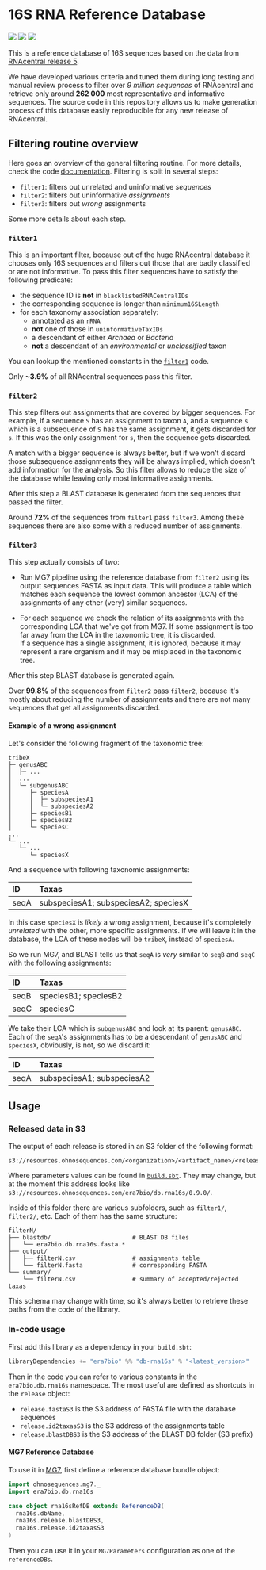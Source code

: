 # 16S RNA Reference Database

<!-- [![](https://travis-ci.org/era7bio/db.rna16s.svg?branch=master)](https://travis-ci.org/era7bio/db.rna16s) -->
<!-- [![](https://img.shields.io/codacy/???.svg)](https://www.codacy.com/app/era7/db.rna16s) -->
[![](http://github-release-version.herokuapp.com/github/era7bio/db.rna16s/release.svg)](https://github.com/era7bio/db.rna16s/releases/latest)
[![](https://img.shields.io/badge/license-AGPLv3-blue.svg)](https://tldrlegal.com/license/gnu-affero-general-public-license-v3-%28agpl-3.0%29)
[![](https://img.shields.io/badge/contact-gitter_chat-dd1054.svg)](https://gitter.im/era7bio/db.rna16s)

This is a reference database of 16S sequences based on the data from [RNAcentral release 5](http://blog.rnacentral.org/2016/03/rnacentral-release-5.html).

We have developed various criteria and tuned them during long testing and manual review process to filter over *9 million sequences* of RNAcentral and retrieve only around **262 000** most representative and informative sequences. The source code in this repository allows us to make generation process of this database easily reproducible for any new release of RNAcentral.


## Filtering routine overview

Here goes an overview of the general filtering routine. For more details, check the code [documentation](docs/src/main/scala/). Filtering is split in several steps:

- `filter1`: filters out unrelated and uninformative *sequences*
- `filter2`: filters out uninformative *assignments*
- `filter3`: filters out *wrong* assignments

Some more details about each step.

### `filter1`

This is an important filter, because out of the huge RNAcentral database it chooses only 16S sequences and filters out those that are badly classified or are not informative.
To pass this filter sequences have to satisfy the following predicate:

- the sequence ID is **not** in `blacklistedRNACentralIDs`
- the corresponding sequence is longer than `minimum16SLength`
- for each taxonomy association separately:
  + annotated as an `rRNA`
  + **not** one of those in `uninformativeTaxIDs`
  + a descendant of either *Archaea* or *Bacteria*
  + **not** a descendant of an *environmental* or *unclassified* taxon

You can lookup the mentioned constants in the [`filter1`](docs/src/main/scala/filter1.scala.md) code.

Only **~3.9%** of all RNAcentral sequences pass this filter.


### `filter2`

This step filters out assignments that are covered by bigger sequences. For example, if a sequence `S` has an assignment to taxon `A`, and a sequence `s` which is a subsequence of `S` has the same assignment, it gets discarded for `s`. If this was the only assignment for `s`, then the sequence gets discarded.

A match with a bigger sequence is always better, but if we won't discard those subsequence assignments they will be always implied, which doesn't add information for the analysis. So this filter allows to reduce the size of the database while leaving only most informative assignments.

After this step a BLAST database is generated from the sequences that passed the filter.

Around **72%** of the sequences from `filter1` pass `filter3`. Among these sequences there are also some with a reduced number of assignments.


### `filter3`

This step actually consists of two:

- Run MG7 pipeline using the reference database from `filter2` using its output sequences FASTA as input data. This will produce a table which matches each sequence the lowest common ancestor (LCA) of the assignments of any other (very) similar sequences.

- For each sequence we check the relation of its assignments with the corresponding LCA that we've got from MG7. If some assignment is too far away from the LCA in the taxonomic tree, it is discarded.  
  If a sequence has a single assignment, it is ignored, because it may represent a rare organism and it may be misplaced in the taxonomic tree.

After this step BLAST database is generated again.

Over **99.8%** of the sequences from `filter2` pass `filter2`, because it's mostly about reducing the number of assignments and there are not many sequences that get all assignments discarded.

#### Example of a wrong assignment

Let's consider the following fragment of the taxonomic tree:

```
tribeX
├─ genusABC
│  ├─ ...
│  ...
│  └─ subgenusABC
│     ├─ speciesA
│     │  ├─ subspeciesA1
│     │  └─ subspeciesA2
│     ├─ speciesB1
│     ├─ speciesB2
│     └─ speciesC
...
└─ ...
   └─ ...
      └─ speciesX
```

And a sequence with following taxonomic assignments:

| ID   | Taxas                                |
|:-----|:-------------------------------------|
| seqA | subspeciesA1; subspeciesA2; speciesX |

In this case `speciesX` is *likely* a wrong assignment, because it's completely *unrelated* with the other, more specific assignments. If we will leave it in the database, the LCA of these nodes will be `tribeX`, instead of `speciesA`.

So we run MG7, and BLAST tells us that `seqA` is *very* similar to `seqB` and `seqC` with the following assignments:

| ID   | Taxas                |
|:-----|:---------------------|
| seqB | speciesB1; speciesB2 |
| seqC | speciesC             |

We take their LCA which is `subgenusABC` and look at its parent: `genusABC`. Each of the `seqA`'s assignments has to be a descendant of `genusABC` and `speciesX`, obviously, is not, so we discard it:

| ID   | Taxas                      |
|:-----|:---------------------------|
| seqA | subspeciesA1; subspeciesA2 |


## Usage

### Released data in S3

The output of each release is stored in an S3 folder of the following format:

```
s3://resources.ohnosequences.com/<organization>/<artifact_name>/<release_version>/
```

Where parameters values can be found in [`build.sbt`](build.sbt). They may change, but at the moment this address looks like `s3://resources.ohnosequences.com/era7bio/db.rna16s/0.9.0/`.

Inside of this folder there are various subfolders, such as `filter1/`, `filter2/`, etc. Each of them has the same structure:

```
filterN/
├── blastdb/                       # BLAST DB files
│   └── era7bio.db.rna16s.fasta.*
├── output/
│   ├── filterN.csv                # assignments table
│   └── filterN.fasta              # corresponding FASTA
└── summary/
    └── filterN.csv                # summary of accepted/rejected taxas
```

This schema may change with time, so it's always better to retrieve these paths from the code of the library.


### In-code usage

First add this library as a dependency in your `build.sbt`:

```scala
libraryDependencies += "era7bio" %% "db-rna16s" % "<latest_version>"
```

Then in the code you can refer to various constants in the `era7bio.db.rna16s` namespace. The most useful are defined as shortcuts in the `release` object:

- `release.fastaS3` is the S3 address of FASTA file with the database sequences
- `release.id2taxasS3` is the S3 address of the assignments table
- `release.blastDBS3` is the S3 address of the BLAST DB folder (S3 prefix)


#### MG7 Reference Database

To use it in [MG7](https://github.com/ohnosequences/mg7), first define a reference database bundle object:

```scala
import ohnosequences.mg7._
import era7bio.db.rna16s

case object rna16sRefDB extends ReferenceDB(
  rna16s.dbName,
  rna16s.release.blastDBS3,
  rna16s.release.id2taxasS3
)
```

Then you can use it in your `MG7Parameters` configuration as one of the `referenceDBs`.


<!-- ## Maintenance -->
